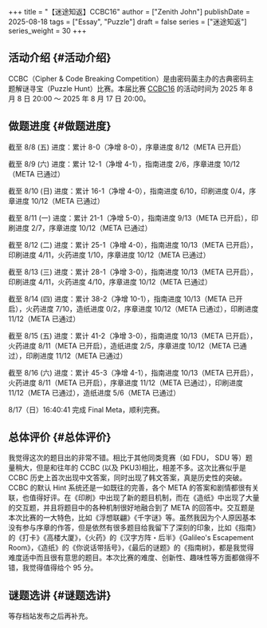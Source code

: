 +++
title = "【迷途知返】CCBC16"
author = ["Zenith John"]
publishDate = 2025-08-18
tags = ["Essay", "Puzzle"]
draft = false
series = ["迷途知返"]
series_weight = 30
+++

## 活动介绍 {#活动介绍}

CCBC（Cipher &amp; Code Breaking Competition）是由密码菌主办的古典密码主题解谜寻宝（Puzzle Hunt）比赛。本届比赛 [CCBC16](https://ccbc16.cipherpuzzles.com/) 的活动时间为 2025 年 8 月 8 日 20:00 ～ 2025 年 8 月 17 日 20:00。


## 做题进度 {#做题进度}

截至 8/8 (五) 进度：累计 8-0（净增 8-0），序章进度 8/12（META 已开启）

截至 8/9 (六) 进度：累计 12-1（净增 4-1），指南进度 2/6，序章进度 10/12（META 已通过）

截至 8/10 (日) 进度：累计 16-1（净增 4-0），指南进度 6/10，印刷进度 0/4，序章进度 10/12（META 已通过）

截至 8/11 (一) 进度：累计 21-1（净增 5-0），指南进度 9/13（META 已开启），印刷进度 2/7，序章进度 10/12（META 已通过）

截至 8/12 (二) 进度：累计 25-1（净增 4-0），指南进度 10/13（META 已开启），印刷进度 4/11，火药进度 1/10，序章进度 10/12（META 已通过）

截至 8/13 (三) 进度：累计 28-1（净增 3-0），指南进度 10/13（META 已开启），印刷进度 4/11，火药进度 4/10，序章进度 10/12（META 已通过）

截至 8/14 (四) 进度：累计 38-2（净增 10-1），指南进度 10/13（META 已开启），火药进度 7/10，造纸进度 0/2，序章进度 10/12（META 已通过），印刷进度 11/12（META 已通过）

截至 8/15 (五) 进度：累计 41-2（净增 3-0），指南进度 10/13（META 已开启），火药进度 8/11（META 已开启），造纸进度 2/5，序章进度 10/12（META 已通过），印刷进度 11/12（META 已通过）

截至 8/16 (六) 进度：累计 45-3（净增 4-1），指南进度 10/13（META 已开启），火药进度 8/11（META 已开启），序章进度 11/12（META 已通过），印刷进度 11/12（META 已通过），造纸进度 5/6（META 已通过）

8/17（日）16:40:41 完成 Final Meta，顺利完赛。


## 总体评价 {#总体评价}

我觉得这次的题目出的非常不错。相比于其他同类竞赛（如 FDU， SDU 等）题量稍大，但是和往年的 CCBC (以及 PKU3)相比，相差不多。这次比赛似乎是 CCBC 历史上首次出现中文答案，同时出现了韩文答案，真是历史性的突破。CCBC 的默认 Hint 系统还是一如既往的完善，各个 META 的答案和剧情都很有关联，也值得好评。在《印刷》中出现了新的题目机制，而在《造纸》中出现了大量的交互题，并且将题目中的各种机制很好地融合到了 META 的回答中。交互题是本次比赛的一大特色，比如《浮想联翩》《千字谜》等。虽然我因为个人原因基本没有参与序章的作答，但是依然有很多题目给我留下了深刻的印象，比如《指南》的《打卡》《高楼大厦》，《火药》的《汉字方阵・后半》《Galileo's Escapement Room》，《造纸》的《你说话带括号》，《最后的谜题》的《指南树》，都是我觉得难度适中而且很有意思的题目。本次比赛的难度、创新性、趣味性等方面都做得不错，我觉得值得给个 95 分。


## 谜题选讲 {#谜题选讲}

等存档站发布之后再补充。
